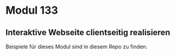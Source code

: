 # Modul 133
## Interaktive Webseite clientseitig realisieren
Beispiele für dieses Modul sind in diesem Repo zu finden.
